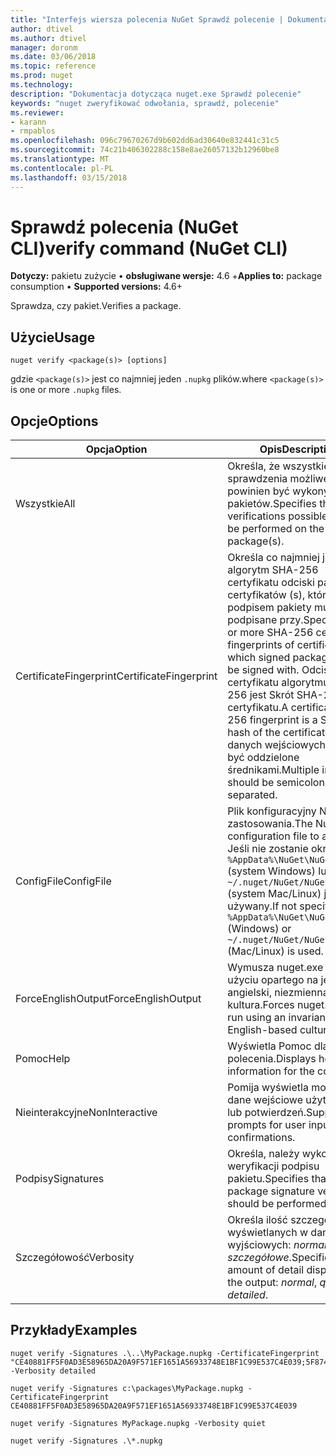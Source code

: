 ```yaml
---
title: "Interfejs wiersza polecenia NuGet Sprawdź polecenie | Dokumentacja firmy Microsoft"
author: dtivel
ms.author: dtivel
manager: doronm
ms.date: 03/06/2018
ms.topic: reference
ms.prod: nuget
ms.technology: 
description: "Dokumentacja dotycząca nuget.exe Sprawdź polecenie"
keywords: "nuget zweryfikować odwołania, sprawdź, polecenie"
ms.reviewer:
- karann
- rmpablos
ms.openlocfilehash: 096c79670267d9b602dd6ad30640e832441c31c5
ms.sourcegitcommit: 74c21b406302288c158e8ae26057132b12960be8
ms.translationtype: MT
ms.contentlocale: pl-PL
ms.lasthandoff: 03/15/2018
---
```

# <a name="verify-command-nuget-cli"></a><span data-ttu-id="53242-104">Sprawdź polecenia (NuGet CLI)</span><span class="sxs-lookup"><span data-stu-id="53242-104">verify command (NuGet CLI)</span></span>

<span data-ttu-id="53242-105">**Dotyczy:** pakietu zużycie &bullet; **obsługiwane wersje:** 4.6 +</span><span class="sxs-lookup"><span data-stu-id="53242-105">**Applies to:** package consumption &bullet; **Supported versions:** 4.6+</span></span>

<span data-ttu-id="53242-106">Sprawdza, czy pakiet.</span><span class="sxs-lookup"><span data-stu-id="53242-106">Verifies a package.</span></span>

## <a name="usage"></a><span data-ttu-id="53242-107">Użycie</span><span class="sxs-lookup"><span data-stu-id="53242-107">Usage</span></span>

```cli
nuget verify <package(s)> [options]
```

<span data-ttu-id="53242-108">gdzie `<package(s)>` jest co najmniej jeden `.nupkg` plików.</span><span class="sxs-lookup"><span data-stu-id="53242-108">where `<package(s)>` is one or more `.nupkg` files.</span></span>

## <a name="options"></a><span data-ttu-id="53242-109">Opcje</span><span class="sxs-lookup"><span data-stu-id="53242-109">Options</span></span>

| <span data-ttu-id="53242-110">Opcja</span><span class="sxs-lookup"><span data-stu-id="53242-110">Option</span></span> | <span data-ttu-id="53242-111">Opis</span><span class="sxs-lookup"><span data-stu-id="53242-111">Description</span></span> |
| --- | --- |
| <span data-ttu-id="53242-112">Wszystkie</span><span class="sxs-lookup"><span data-stu-id="53242-112">All</span></span> | <span data-ttu-id="53242-113">Określa, że wszystkie sprawdzenia możliwe powinien być wykonywany na pakietów.</span><span class="sxs-lookup"><span data-stu-id="53242-113">Specifies that all verifications possible should be performed on the package(s).</span></span> |
| <span data-ttu-id="53242-114">CertificateFingerprint</span><span class="sxs-lookup"><span data-stu-id="53242-114">CertificateFingerprint</span></span> | <span data-ttu-id="53242-115">Określa co najmniej jeden algorytm SHA-256 certyfikatu odciski palców certyfikatów (s), które podpisem pakiety muszą być podpisane przy.</span><span class="sxs-lookup"><span data-stu-id="53242-115">Specifies one or more SHA-256 certificate fingerprints of certificates(s) which signed packages must be signed with.</span></span> <span data-ttu-id="53242-116">Odcisk palca certyfikatu algorytmu SHA-256 jest Skrót SHA-256 certyfikatu.</span><span class="sxs-lookup"><span data-stu-id="53242-116">A certificate SHA-256 fingerprint is a SHA-256 hash of the certificate.</span></span> <span data-ttu-id="53242-117">Wielu danych wejściowych powinny być oddzielone średnikami.</span><span class="sxs-lookup"><span data-stu-id="53242-117">Multiple inputs should be semicolon separated.</span></span> |
| <span data-ttu-id="53242-118">ConfigFile</span><span class="sxs-lookup"><span data-stu-id="53242-118">ConfigFile</span></span> | <span data-ttu-id="53242-119">Plik konfiguracyjny NuGet do zastosowania.</span><span class="sxs-lookup"><span data-stu-id="53242-119">The NuGet configuration file to apply.</span></span> <span data-ttu-id="53242-120">Jeśli nie zostanie określony, `%AppData%\NuGet\NuGet.Config` (system Windows) lub `~/.nuget/NuGet/NuGet.Config` (system Mac/Linux) jest używany.</span><span class="sxs-lookup"><span data-stu-id="53242-120">If not specified, `%AppData%\NuGet\NuGet.Config` (Windows) or `~/.nuget/NuGet/NuGet.Config` (Mac/Linux) is used.</span></span>|
| <span data-ttu-id="53242-121">ForceEnglishOutput</span><span class="sxs-lookup"><span data-stu-id="53242-121">ForceEnglishOutput</span></span> | <span data-ttu-id="53242-122">Wymusza nuget.exe przy użyciu opartego na język angielski, niezmienna kultura.</span><span class="sxs-lookup"><span data-stu-id="53242-122">Forces nuget.exe to run using an invariant, English-based culture.</span></span> |
| <span data-ttu-id="53242-123">Pomoc</span><span class="sxs-lookup"><span data-stu-id="53242-123">Help</span></span> | <span data-ttu-id="53242-124">Wyświetla Pomoc dla polecenia.</span><span class="sxs-lookup"><span data-stu-id="53242-124">Displays help information for the command.</span></span> |
| <span data-ttu-id="53242-125">Nieinterakcyjne</span><span class="sxs-lookup"><span data-stu-id="53242-125">NonInteractive</span></span> | <span data-ttu-id="53242-126">Pomija wyświetla monit o dane wejściowe użytkownika lub potwierdzeń.</span><span class="sxs-lookup"><span data-stu-id="53242-126">Suppresses prompts for user input or confirmations.</span></span> |
| <span data-ttu-id="53242-127">Podpisy</span><span class="sxs-lookup"><span data-stu-id="53242-127">Signatures</span></span> | <span data-ttu-id="53242-128">Określa, należy wykonać weryfikacji podpisu pakietu.</span><span class="sxs-lookup"><span data-stu-id="53242-128">Specifies that package signature verification should be performed.</span></span> |
| <span data-ttu-id="53242-129">Szczegółowość</span><span class="sxs-lookup"><span data-stu-id="53242-129">Verbosity</span></span> | <span data-ttu-id="53242-130">Określa ilość szczegółów wyświetlanych w danych wyjściowych: *normalne*, *quiet*, *szczegółowe*.</span><span class="sxs-lookup"><span data-stu-id="53242-130">Specifies the amount of detail displayed in the output: *normal*, *quiet*, *detailed*.</span></span> |

## <a name="examples"></a><span data-ttu-id="53242-131">Przykłady</span><span class="sxs-lookup"><span data-stu-id="53242-131">Examples</span></span>

```cli
nuget verify -Signatures .\..\MyPackage.nupkg -CertificateFingerprint "CE40881FF5F0AD3E58965DA20A9F571EF1651A56933748E1BF1C99E537C4E039;5F874AAF47BCB268A19357364E7FBB09D6BF9E8A93E1229909AC5CAC865802E2" -Verbosity detailed

nuget verify -Signatures c:\packages\MyPackage.nupkg -CertificateFingerprint CE40881FF5F0AD3E58965DA20A9F571EF1651A56933748E1BF1C99E537C4E039

nuget verify -Signatures MyPackage.nupkg -Verbosity quiet

nuget verify -Signatures .\*.nupkg
```